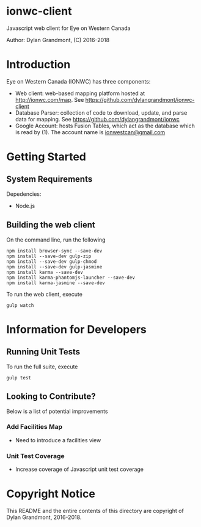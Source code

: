 # ionwc-client
Javascript web client for Eye on Western Canada

Author: Dylan Grandmont, (C) 2016-2018


# Introduction

Eye on Western Canada (IONWC) has three components: 
* Web client: web-based mapping platform hosted at http://ionwc.com/map.
See https://github.com/dylangrandmont/ionwc-client
* Database Parser: collection of code to download, update, and parse data for mapping.
See https://github.com/dylangrandmont/ionwc
* Google Account: hosts Fusion Tables, which act as the database which is read by (1). The account name is ionwestcan@gmail.com


# Getting Started

## System Requirements

Depedencies:
* Node.js

## Building the web client

On the command line, run the following
```
npm install browser-sync --save-dev
npm install --save-dev gulp-zip
npm install --save-dev gulp-chmod
npm install --save-dev gulp-jasmine
npm install karma --save-dev
npm install karma-phantomjs-launcher --save-dev
npm install karma-jasmine --save-dev
```

To run the web client, execute
```
gulp watch
```

# Information for Developers

## Running Unit Tests

To run the full suite, execute
```
gulp test
```

## Looking to Contribute?
Below is a list of potential improvements

### Add Facilities Map
* Need to introduce a facilities view

### Unit Test Coverage
* Increase coverage of Javascript unit test coverage


# Copyright Notice
This README and the entire contents of this directory are copyright of Dylan Grandmont, 2016-2018.
